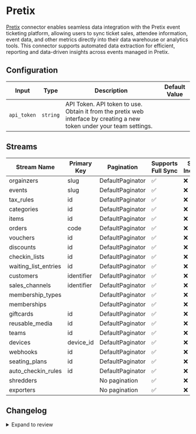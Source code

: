 # Pretix
[Pretix](https://pretix.eu/about/en/) connector enables seamless data integration with the Pretix event ticketing platform, allowing users to sync ticket sales, attendee information, event data, and other metrics directly into their data warehouse or analytics tools. This connector supports automated data extraction for efficient, reporting and data-driven insights across events managed in Pretix.

## Configuration

| Input | Type | Description | Default Value |
|-------|------|-------------|---------------|
| `api_token` | `string` | API Token. API token to use. Obtain it from the pretix web interface by creating a new token under your team settings. |  |

## Streams
| Stream Name | Primary Key | Pagination | Supports Full Sync | Supports Incremental |
|-------------|-------------|------------|---------------------|----------------------|
| orgainzers | slug | DefaultPaginator | ✅ |  ❌  |
| events | slug | DefaultPaginator | ✅ |  ❌  |
| tax_rules | id | DefaultPaginator | ✅ |  ❌  |
| categories | id | DefaultPaginator | ✅ |  ❌  |
| items | id | DefaultPaginator | ✅ |  ❌  |
| orders | code | DefaultPaginator | ✅ |  ❌  |
| vouchers | id | DefaultPaginator | ✅ |  ❌  |
| discounts | id | DefaultPaginator | ✅ |  ❌  |
| checkin_lists | id | DefaultPaginator | ✅ |  ❌  |
| waiting_list_entries | id | DefaultPaginator | ✅ |  ❌  |
| customers | identifier | DefaultPaginator | ✅ |  ❌  |
| sales_channels | identifier | DefaultPaginator | ✅ |  ❌  |
| membership_types |  | DefaultPaginator | ✅ |  ❌  |
| memberships |  | DefaultPaginator | ✅ |  ❌  |
| giftcards | id | DefaultPaginator | ✅ |  ❌  |
| reusable_media | id | DefaultPaginator | ✅ |  ❌  |
| teams | id | DefaultPaginator | ✅ |  ❌  |
| devices | device_id | DefaultPaginator | ✅ |  ❌  |
| webhooks | id | DefaultPaginator | ✅ |  ❌  |
| seating_plans | id | DefaultPaginator | ✅ |  ❌  |
| auto_checkin_rules | id | DefaultPaginator | ✅ |  ❌  |
| shredders |  | No pagination | ✅ |  ❌  |
| exporters |  | No pagination | ✅ |  ❌  |

## Changelog

<details>
  <summary>Expand to review</summary>

| Version          | Date              | Pull Request | Subject        |
|------------------|-------------------|--------------|----------------|
| 0.0.27 | 2025-06-28 | [62336](https://github.com/airbytehq/airbyte/pull/62336) | Update dependencies |
| 0.0.26 | 2025-06-21 | [61871](https://github.com/airbytehq/airbyte/pull/61871) | Update dependencies |
| 0.0.25 | 2025-06-14 | [61074](https://github.com/airbytehq/airbyte/pull/61074) | Update dependencies |
| 0.0.24 | 2025-05-24 | [60510](https://github.com/airbytehq/airbyte/pull/60510) | Update dependencies |
| 0.0.23 | 2025-05-10 | [60097](https://github.com/airbytehq/airbyte/pull/60097) | Update dependencies |
| 0.0.22 | 2025-05-04 | [59505](https://github.com/airbytehq/airbyte/pull/59505) | Update dependencies |
| 0.0.21 | 2025-04-27 | [59065](https://github.com/airbytehq/airbyte/pull/59065) | Update dependencies |
| 0.0.20 | 2025-04-19 | [58500](https://github.com/airbytehq/airbyte/pull/58500) | Update dependencies |
| 0.0.19 | 2025-04-12 | [57908](https://github.com/airbytehq/airbyte/pull/57908) | Update dependencies |
| 0.0.18 | 2025-04-05 | [57354](https://github.com/airbytehq/airbyte/pull/57354) | Update dependencies |
| 0.0.17 | 2025-03-29 | [56728](https://github.com/airbytehq/airbyte/pull/56728) | Update dependencies |
| 0.0.16 | 2025-03-22 | [56166](https://github.com/airbytehq/airbyte/pull/56166) | Update dependencies |
| 0.0.15 | 2025-03-08 | [55541](https://github.com/airbytehq/airbyte/pull/55541) | Update dependencies |
| 0.0.14 | 2025-03-01 | [55043](https://github.com/airbytehq/airbyte/pull/55043) | Update dependencies |
| 0.0.13 | 2025-02-23 | [54616](https://github.com/airbytehq/airbyte/pull/54616) | Update dependencies |
| 0.0.12 | 2025-02-15 | [53986](https://github.com/airbytehq/airbyte/pull/53986) | Update dependencies |
| 0.0.11 | 2025-02-08 | [53497](https://github.com/airbytehq/airbyte/pull/53497) | Update dependencies |
| 0.0.10 | 2025-02-01 | [52984](https://github.com/airbytehq/airbyte/pull/52984) | Update dependencies |
| 0.0.9 | 2025-01-25 | [52500](https://github.com/airbytehq/airbyte/pull/52500) | Update dependencies |
| 0.0.8 | 2025-01-18 | [51883](https://github.com/airbytehq/airbyte/pull/51883) | Update dependencies |
| 0.0.7 | 2025-01-11 | [51338](https://github.com/airbytehq/airbyte/pull/51338) | Update dependencies |
| 0.0.6 | 2024-12-28 | [50706](https://github.com/airbytehq/airbyte/pull/50706) | Update dependencies |
| 0.0.5 | 2024-12-21 | [50284](https://github.com/airbytehq/airbyte/pull/50284) | Update dependencies |
| 0.0.4 | 2024-12-14 | [49720](https://github.com/airbytehq/airbyte/pull/49720) | Update dependencies |
| 0.0.3 | 2024-12-12 | [49357](https://github.com/airbytehq/airbyte/pull/49357) | Update dependencies |
| 0.0.2 | 2024-12-11 | [49073](https://github.com/airbytehq/airbyte/pull/49073) | Starting with this version, the Docker image is now rootless. Please note that this and future versions will not be compatible with Airbyte versions earlier than 0.64 |
| 0.0.1 | 2024-11-09 | | Initial release by [@parthiv11](https://github.com/parthiv11) via Connector Builder |

</details>
